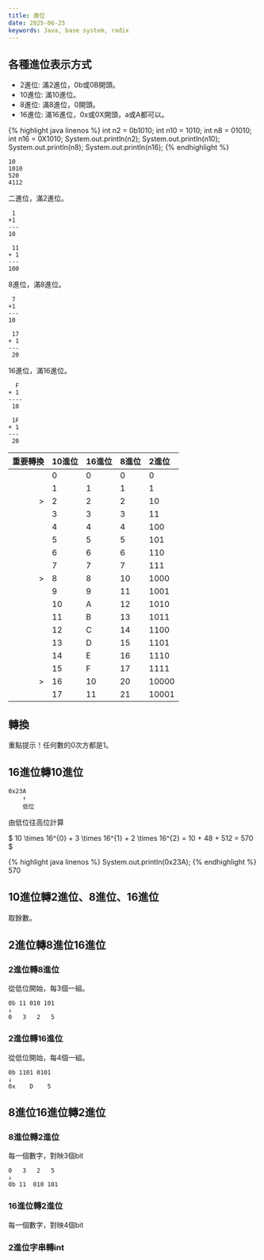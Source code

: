 ```yaml
---
title: 進位
date: 2025-06-25
keywords: Java, base system, radix
---
```

## 各種進位表示方式
- 2進位: 滿2進位，0b或0B開頭。
- 10進位: 滿10進位。
- 8進位: 滿8進位，0開頭。
- 16進位: 滿16進位，0x或0X開頭，a或A都可以。

{% highlight java linenos %}
int n2 = 0b1010;
int n10 = 1010;
int n8 = 01010;
int n16 = 0X1010;
System.out.println(n2);
System.out.println(n10);
System.out.println(n8);
System.out.println(n16);
{% endhighlight %}
```
10
1010
520
4112
```

二進位，滿2進位。
```
 1
+1
---
10
```

```
 11
+ 1
---
100 
```

8進位，滿8進位。
```
 7
+1
---
10
```

```
 17
+ 1
---
 20
```

16進位，滿16進位。
```
  F
+ 1
----
 10
```

```
 1F
+ 1
---
 20
```  

|重要轉換|10進位|16進位|8進位|2進位|
|----:|:---|:---|:---|:---|
||0|0|0|0|
||1|1|1|1|
|>|2|2|2|10|
||3|3|3|11|
||4|4|4|100|
||5|5|5|101|
||6|6|6|110|
||7|7|7|111|
|>|8|8|10|1000|
||9|9|11|1001|
||10|A|12|1010|
||11|B|13|1011|
||12|C|14|1100|
||13|D|15|1101|
||14|E|16|1110|
||15|F|17|1111|
|>|16|10|20|10000|
||17|11|21|10001|

## 轉換
重點提示！任何數的0次方都是1。

## 16進位轉10進位
```
0x23A 
    ↑
    低位
```
由低位往高位計算

$ 10 \times 16^{0} + 3 \times 16^{1} + 2 \times 16^{2} = 10 + 48 + 512 = 570 $

{% highlight java linenos %}
System.out.println(0x23A);
{% endhighlight %}
570

## 10進位轉2進位、8進位、16進位
取餘數。

## 2進位轉8進位16進位
### 2進位轉8進位
從低位開始，每3個一組。
```
0b 11 010 101
↓
0   3   2   5
```

### 2進位轉16進位
從低位開始，每4個一組。
```
0b 1101 0101
↓
0x    D    5   
```

## 8進位16進位轉2進位
### 8進位轉2進位
每一個數字，對映3個bit
```
0   3   2   5
↓
0b 11  010 101
```

### 16進位轉2進位
每一個數字，對映4個bit

### 2進位字串轉int